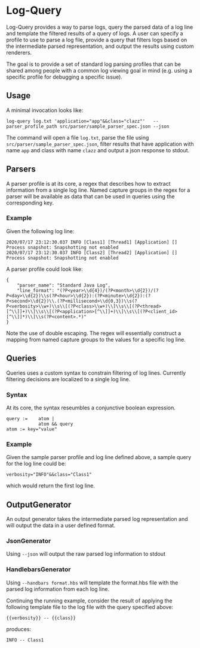 # Log-Query
Log-Query provides a way to parse logs, query the parsed data of a log line and template the filtered results of a query of logs. A user can specify a profile to use to parse a log file, provide a query that filters logs based on the intermediate parsed representation, and output the results using custom renderers.

The goal is to provide a set of standard log parsing profiles that can be shared among people with a common log viewing goal in mind (e.g. using a specific profile for debugging a specific issue).

## Usage
A minimal invocation looks like:
```
log-query log.txt 'application="app"&&class="clazz"'   --parser_profile_path src/parser/sample_parser_spec.json --json
```
The command will open a file `log.txt`, parse the file using `src/parser/sample_parser_spec.json`, filter results that have application with name `app` and class with name `clazz` and output a json response to stdout. 


## Parsers
A parser profile is at its core, a regex that describes how to extract information from a single log line. Named capture groups in the regex for a parser will be available as data that can be used in queries using the corresponding key.

### Example
Given the following log line:
```
2020/07/17 23:12:30.037 INFO [Class1] [Thread1] [Application] [] Process snapshot: Snapshotting not enabled
2020/07/17 23:12:30.037 INFO [Class2] [Thread2] [Application] [] Process snapshot: Snapshotting not enabled
```

A parser profile could look like:
```
{
    "parser_name": "Standard Java Log",
    "line_format": "(?P<year>\\d{4})/(?P<month>\\d{2})/(?P<day>\\d{2})\\s(?P<hour>\\d{2}):(?P<minute>\\d{2}):(?P<second>\\d{2})\\.(?P<millisecond>\\d{0,3})\\s(?P<verbosity>\\w+)\\s\\[(?P<class>\\w+)\\]\\s\\[(?P<thread>[^\\]]+)\\]\\s\\[(?P<application>[^\\]]+)\\]\\s\\[(?P<client_id>[^\\]]*)\\]\\s(?P<content>.*)"
}
```
Note the use of double escaping. The regex will essentially construct a mapping from named capture groups to the values for a specific log line.


## Queries
Queries uses a custom syntax to constrain filtering of log lines. Currently filtering decisions are localized to a single log line.

### Syntax
At its core, the syntax reseumbles a conjunctive boolean expression.
```
query :=    atom |
            atom && query
atom := key="value"
```

### Example
Given the sample parser profile and log line defined above, a sample query for the log line could be:
```
verbosity="INFO"&&class="Class1"
```
which would return the first log line.

## OutputGenerator
An output generator takes the intermediate parsed log representation and will output the data in a user defined format.

### JsonGenerator
Using `--json` will output the raw parsed log information to stdout

### HandlebarsGenerator
Using `--handbars format.hbs` will template the format.hbs file with the parsed log information from each log line.

Continuing the running example, consider the result of applying the following template file to the log file with the query specified above:
```
{{verbosity}} -- {{class}}
``` 
produces:
```
INFO -- Class1
```